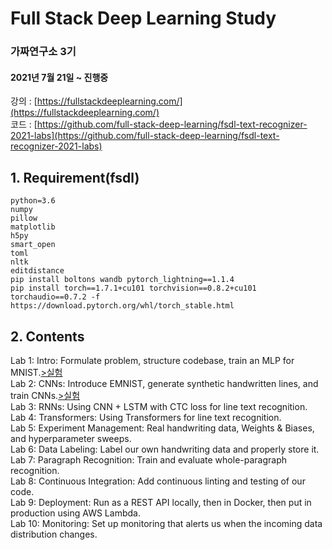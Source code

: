 # Full Stack Deep Learning Study
### 가짜연구소 3기
#### 2021년 7월 21일 ~ 진행중

강의 : [https://fullstackdeeplearning.com/](https://fullstackdeeplearning.com/)  
코드 : [https://github.com/full-stack-deep-learning/fsdl-text-recognizer-2021-labs](https://github.com/full-stack-deep-learning/fsdl-text-recognizer-2021-labs)


## 1. Requirement(fsdl)
```
python=3.6
numpy
pillow
matplotlib
h5py
smart_open
toml
nltk
editdistance
pip install boltons wandb pytorch_lightning==1.1.4
pip install torch==1.7.1+cu101 torchvision==0.8.2+cu101 torchaudio==0.7.2 -f https://download.pytorch.org/whl/torch_stable.html
```


## 2. Contents  
Lab 1: Intro: Formulate problem, structure codebase, train an MLP for MNIST.[>실험](https://github.com/mmminji/full-stack-deep-learning-study/blob/master/lab1/lab1.ipynb)  
Lab 2: CNNs: Introduce EMNIST, generate synthetic handwritten lines, and train CNNs.[>실험](https://github.com/mmminji/full-stack-deep-learning-study/blob/master/lab2/lab2.ipynb)  
Lab 3: RNNs: Using CNN + LSTM with CTC loss for line text recognition.  
Lab 4: Transformers: Using Transformers for line text recognition.  
Lab 5: Experiment Management: Real handwriting data, Weights & Biases, and hyperparameter sweeps.  
Lab 6: Data Labeling: Label our own handwriting data and properly store it.  
Lab 7: Paragraph Recognition: Train and evaluate whole-paragraph recognition.  
Lab 8: Continuous Integration: Add continuous linting and testing of our code.  
Lab 9: Deployment: Run as a REST API locally, then in Docker, then put in production using AWS Lambda.  
Lab 10: Monitoring: Set up monitoring that alerts us when the incoming data distribution changes.  
